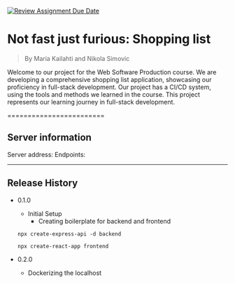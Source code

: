 [![Review Assignment Due Date](https://classroom.github.com/assets/deadline-readme-button-24ddc0f5d75046c5622901739e7c5dd533143b0c8e959d652212380cedb1ea36.svg)](https://classroom.github.com/a/iuze45af)
# Not fast just furious: Shopping list
> By Maria Kailahti and Nikola Simovic

Welcome to our project for the Web Software Production course. We are developing a comprehensive shopping list application, showcasing our proficiency in full-stack development. Our project has a CI/CD system, using the tools and methods we learned in the course. This project represents our learning journey in full-stack development.

========================

## Server information

Server address:
Endpoints:

------------------------

## Release History

* 0.1.0
    * Initial Setup
        * Creating boilerplate for backend and frontend
    ```
    npx create-express-api -d backend
    ```
    ```
    npx create-react-app frontend
    ```

* 0.2.0
    * Dockerizing the localhost 